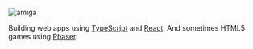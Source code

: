 ![amiga](https://github.com/sebsowter/sebsowter/assets/7384630/2b210799-f896-4f6e-910c-388a642a2b31)

Building web apps using [TypeScript](https://www.typescriptlang.org/) and [React](https://react.dev/). And sometimes HTML5 games using [Phaser](https://phaser.io/).
